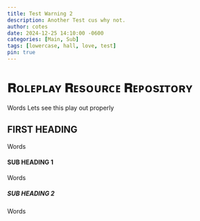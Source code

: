 ```yaml
---
title: Test Warning 2
description: Another Test cus why not.
author: cotes
date: 2024-12-25 14:10:00 -0600
categories: [Main, Sub]
tags: [lowercase, hall, love, test]
pin: true
---
```


# 𝐑ᴏʟᴇᴘʟᴀʏ 𝐑ᴇsᴏᴜʀᴄᴇ 𝐑ᴇᴘᴏsɪᴛᴏʀʏ

Words Lets see this play out properly

## FIRST HEADING

Words

#### SUB HEADING 1

Words

##### SUB HEADING 2

Words